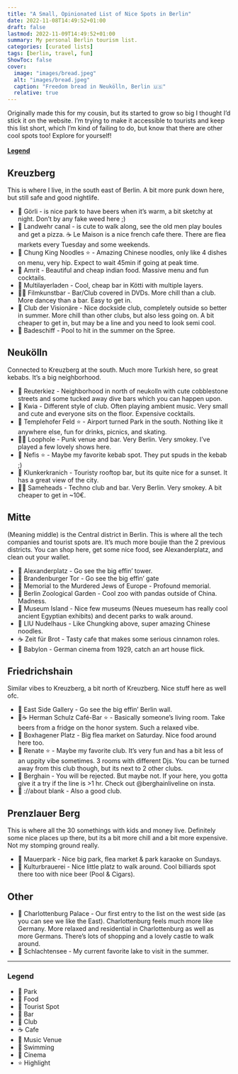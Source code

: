 ```yaml
---
title: "A Small, Opinionated List of Nice Spots in Berlin"
date: 2022-11-08T14:49:52+01:00
draft: false
lastmod: 2022-11-09T14:49:52+01:00
summary: My personal Berlin tourism list.
categories: [curated lists]
tags: [berlin, travel, fun]
ShowToc: false
cover:
  image: "images/bread.jpeg"
  alt: "images/bread.jpeg"
  caption: "Freedom bread in Neukölln, Berlin 🇺🇸"
  relative: true
---
```


Originally made this for my cousin, but its started to grow so big I thought I’d stick it on the website. I’m trying to make it accessible to tourists and keep this list short, which I’m kind of failing to do, but know that there are other cool spots too! Explore for yourself!
\
\
**[Legend](#legend)**

## Kreuzberg

This is where I live, in the south east of Berlin. A bit more punk down here, but still safe and good nightlife.

- 🌳 Görli - is nice park to have beers when it’s warm, a bit sketchy at night. Don’t by any fake weed here ;)
- 🌳 Landwehr canal - is cute to walk along, see the old men play boules and get a pizza. ☕️ Le Maison is a nice french cafe there. There are flea markets every Tuesday and some weekends.
- 🍖 Chung King Noodles ⭐️ - Amazing Chinese noodles, only like 4 dishes on menu, very hip. Expect to wait 45min if going at peak time.
- 🍖 Amrit - Beautiful and cheap indian food. Massive menu and fun cocktails.
- 🍺 Multilayerladen - Cool, cheap bar in Kötti with multiple layers.
- 🍺💃 Filmkunstbar - Bar/Club covered in DVDs. More chill than a club. More dancey than a bar. Easy to get in.
- 💃 Club der Visionäre - Nice dockside club, completely outside so better in summer. More chill than other clubs, but also less going on. A bit cheaper to get in, but may be a line and you need to look semi cool.
- 🌊 Badeschiff - Pool to hit in the summer on the Spree.

## Neukölln

Connected to Kreuzberg at the south. Much more Turkish here, so great kebabs. It’s a big neighborhood.

- 🍺 Reuterkiez - Neighborhood in north of neukolln with cute cobblestone streets and some tucked away dive bars which you can happen upon.
- 💃 Kwia - Different style of club. Often playing ambient music. Very small and cute and everyone sits on the floor. Expensive cocktails.
- 🌳 Templehofer Feld ⭐️ - Airport turned Park in the south. Nothing like it anywhere else, fun for drinks, picnics, and skating.
- 🍺🎸 Loophole - Punk venue and bar. Very Berlin. Very smokey. I’ve played a few lovely shows here.
- 🍖 Nefis ⭐️ - Maybe my favorite kebab spot. They put spuds in the kebab ;)
- 🍺 Klunkerkranich - Touristy rooftop bar, but its quite nice for a sunset. It has a great view of the city.
- 🍺💃 Sameheads - Techno club and bar. Very Berlin. Very smokey. A bit cheaper to get in ~10€.

## Mitte

(Meaning middle) is the Central district in Berlin. This is where all the tech companies and tourist spots are. It’s much more boujie than the 2 previous districts. You can shop here, get some nice food, see Alexanderplatz, and clean out your wallet.

- 📸 Alexanderplatz - Go see the big effin’ tower.
- 📸 Brandenburger Tor - Go see the big effin’ gate
- 📸 Memorial to the Murdered Jews of Europe - Profound memorial.
- 📸 Berlin Zoological Garden - Cool zoo with pandas outside of China. Madness.
- 📸 Museum Island - Nice few museums (Neues mueseum has really cool ancient Egyptian exhibits) and decent parks to walk around.
- 🍖 LIU Nudelhaus - Like Chungking above, super amazing Chinese noodles.
- ☕️ Zeit für Brot - Tasty cafe that makes some serious cinnamon roles.
- 🎥 Babylon - German cinema from 1929, catch an art house flick.

## Friedrichshain

Similar vibes to Kreuzberg, a bit north of Kreuzberg. Nice stuff here as well ofc.

- 📸 East Side Gallery - Go see the big effin’ Berlin wall.
- 🍺☕️ Herman Schulz Café-Bar ⭐️ - Basically someone’s living room. Take beers from a fridge on the honor system. Such a relaxed vibe.
- 🌳 Boxhagener Platz - Big flea market on Saturday. Nice food around here too.
- 💃 Renate ⭐️ - Maybe my favorite club. It’s very fun and has a bit less of an uppity vibe sometimes. 3 rooms with different Djs. You can be turned away from this club though, but its next to 2 other clubs.
- 💃 Berghain - You will be rejected. But maybe not. If your here, you gotta give it a try if the line is >1 hr. Check out @berghainliveline on insta.
- 💃 ://about blank - Also a good club.

## Prenzlauer Berg

This is where all the 30 somethings with kids and money live. Definitely some nice places up there, but its a bit more chill and a bit more expensive. Not my stomping ground really.

- 🌳 Mauerpark - Nice big park, flea market & park karaoke on Sundays.
- 🍺 Kulturbrauerei - Nice little platz to walk around. Cool billiards spot there too with nice beer (Pool & Cigars).

## Other

- 🌳 Charlottenburg Palace - Our first entry to the list on the west side (as you can see we like the East). Charlottenburg feels much more like Germany. More relaxed and residential in Charlottenburg as well as more Germans. There’s lots of shopping and a lovely castle to walk around.
- 🌊 Schlachtensee - My current favorite lake to visit in the summer.

---

### Legend

- 🌳 Park
- 🍖 Food
- 📸 Tourist Spot
- 🍺 Bar
- 💃 Club
- ☕️ Cafe
- 🎸 Music Venue
- 🌊 Swimming
- 🎥 Cinema
- ⭐️ Highlight
